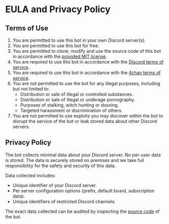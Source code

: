 # EULA and Privacy Policy

## Terms of Use
1. You are permitted to use this bot in your own Discord server(s).
2. You are permitted to use this bot for free.
3. You are permitted to clone, modify and use the source code of this bot in accordance with the [provided MIT license](./LICENSE).
4. You are required to use this bot in accordance with the [Discord terms of service](https://discord.com/terms).
5. You are required to use this bot in accordance with the [4chan terms of service](https://www.4channel.org/rules).
6. You are not permitted to use the bot for any illegal purposes, including but not limited to:
    * Distribution or sale of illegal or controlled substances.
    * Distribution or sale of illegal or underage pornography.
    * Purposes of stalking, witch hunting or doxxing.
    * Targeted harassment or discrimination of others.
7. You are not permitted to use exploits you may discover within the bot to disrupt the service of the bot or leak stored data about other Discord servers.

## Privacy Policy
The bot collects minimal data about your Discord server. No per-user data is stored. The data is securely stored on premises and we take full responsibility for the safety and security of this data.

Data collected includes:
- Unique identifier of your Discord server.
- Per server configuration options (prefix, default board, subscription data).
- Unique identifiers of restricted Discord channels.

The exact data collected can be audited by inspecting the [source code](https://github.com/Romejanic/4chan-Discord-Bot) of the bot.